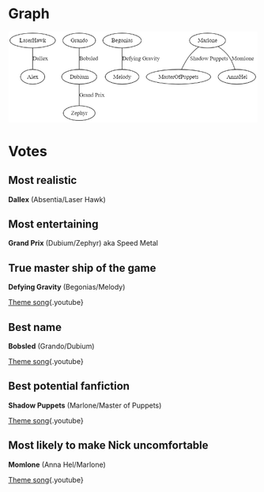 <!-- TITLE: Ships -->
<!-- SUBTITLE: Let the love flow -->

# Graph
![Ships](/uploads/sycamour-other/ships.png "Ships")
# Votes
## Most realistic
**Dallex** (Absentia/Laser Hawk)

## Most entertaining
**Grand Prix** (Dubium/Zephyr) aka Speed Metal

## True master ship of the game
**Defying Gravity** (Begonias/Melody)

[Theme song](https://www.youtube.com/watch?v=Yf9Bt5WFZKs){.youtube}

## Best name
**Bobsled** (Grando/Dubium)

[Theme song](https://www.youtube.com/watch?v=swnle389UKM){.youtube}

## Best potential fanfiction
**Shadow Puppets** (Marlone/Master of Puppets)

[Theme song](https://www.youtube.com/watch?v=P_SlAzsXa7E){.youtube}

## Most likely to make Nick uncomfortable
**Momlone** (Anna Hel/Marlone)

[Theme song](https://www.youtube.com/watch?v=YtKqUptJ5Fc){.youtube}
